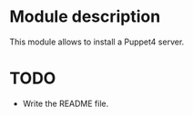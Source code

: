 # Module description

This module allows to install a Puppet4 server.


# TODO

* Write the README file.


